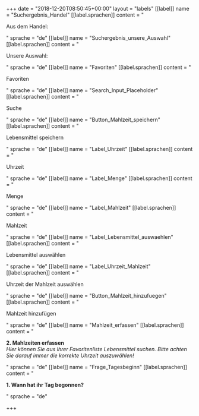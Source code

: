 +++
date = "2018-12-20T08:50:45+00:00"
layout = "labels"
[[label]]
name = "Suchergebnis_Handel"
[[label.sprachen]]
content = "<p>Aus dem Handel:</p>"
sprache = "de"
[[label]]
name = "Suchergebnis_unsere_Auswahl"
[[label.sprachen]]
content = "<p>Unsere Auswahl:</p>"
sprache = "de"
[[label]]
name = "Favoriten"
[[label.sprachen]]
content = "<p>Favoriten</p>"
sprache = "de"
[[label]]
name = "Search_Input_Placeholder"
[[label.sprachen]]
content = "<p>Suche</p>"
sprache = "de"
[[label]]
name = "Button_Mahlzeit_speichern"
[[label.sprachen]]
content = "<p>Lebensmittel speichern</p>"
sprache = "de"
[[label]]
name = "Label_Uhrzeit"
[[label.sprachen]]
content = "<p>Uhrzeit</p>"
sprache = "de"
[[label]]
name = "Label_Menge"
[[label.sprachen]]
content = "<p>Menge</p>"
sprache = "de"
[[label]]
name = "Label_Mahlzeit"
[[label.sprachen]]
content = "<p>Mahlzeit</p>"
sprache = "de"
[[label]]
name = "Label_Lebensmittel_auswaehlen"
[[label.sprachen]]
content = "<p>Lebensmittel auswählen</p>"
sprache = "de"
[[label]]
name = "Label_Uhrzeit_Mahlzeit"
[[label.sprachen]]
content = "<p>Uhrzeit der Mahlzeit auswählen</p>"
sprache = "de"
[[label]]
name = "Button_Mahlzeit_hinzufuegen"
[[label.sprachen]]
content = "<p>Mahlzeit hinzufügen</p>"
sprache = "de"
[[label]]
name = "Mahlzeit_erfassen"
[[label.sprachen]]
content = "<p><strong>2. Mahlzeiten erfassen<br></strong><em>Hier können Sie aus Ihrer Favoritenliste Lebensmittel suchen. Bitte achten Sie darauf immer die korrekte Uhrzeit auszuwählen!</em></p>"
sprache = "de"
[[label]]
name = "Frage_Tagesbeginn"
[[label.sprachen]]
content = "<p><strong>1. Wann hat ihr Tag begonnen?</strong></p>"
sprache = "de"

+++
